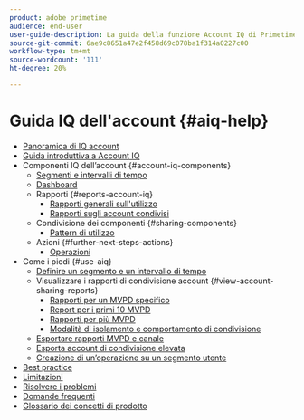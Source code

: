 ```yaml
---
product: adobe primetime
audience: end-user
user-guide-description: La guida della funzione Account IQ di Primetime fornisce informazioni sui componenti Account IQ e illustra i percorsi che gli utenti possono seguire per utilizzare i vari componenti.
source-git-commit: 6ae9c8651a47e2f458d69c078ba1f314a0227c00
workflow-type: tm+mt
source-wordcount: '111'
ht-degree: 20%

---
```


# Guida IQ dell&#39;account {#aiq-help}

+ [Panoramica di IQ account](/help/AccountIQ/home.md)
+ [Guida introduttiva a Account IQ](/help/AccountIQ/get-started.md)
+ Componenti IQ dell’account {#account-iq-components}
   + [Segmenti e intervalli di tempo](/help/AccountIQ/segments-timeframe.md)
   + [Dashboard](/help/AccountIQ/dashboard.md)
   + Rapporti {#reports-account-iq}
      + [Rapporti generali sull&#39;utilizzo](/help/AccountIQ/general-usage-reports.md)
      + [Rapporti sugli account condivisi](/help/AccountIQ/shared-acc-reports.md)
   + Condivisione dei componenti {#sharing-components}
      + [Pattern di utilizzo](/help/AccountIQ/usage-patterns.md)
   + Azioni {#further-next-steps-actions}
      + [Operazioni](/help/AccountIQ/operations.md)
+ Come i piedi {#use-aiq}
   + [Definire un segmento e un intervallo di tempo](/help/AccountIQ/howto-select-segment-timeframe.md)
   + Visualizzare i rapporti di condivisione account {#view-account-sharing-reports}
      + [Rapporti per un MVPD specifico](/help/AccountIQ/reports-for-specific-mvpds.md)
      + [Report per i primi 10 MVPD](/help/AccountIQ/top-10-mvpd-reports.md)
      + [Rapporti per più MVPD](viewrep-multiple-mvpd-channel.md)
      + [Modalità di isolamento e comportamento di condivisione](/help/AccountIQ/isolation-mode.md)
   + [Esportare rapporti MVPD e canale](/help/AccountIQ/export-segment-metrics.md)
   + [Esporta account di condivisione elevata](/help/AccountIQ/export-acc-information.md)
   + [Creazione di un’operazione su un segmento utente](/help/AccountIQ/operation-affecting-user-segment.md)
+ [Best practice](/help/AccountIQ/best-practices.md)
+ [Limitazioni](/help/AccountIQ/limitations.md)
+ [Risolvere i problemi](/help/AccountIQ/troubleshoot.md)
+ [Domande frequenti](/help/AccountIQ/faq.md)
+ [Glossario dei concetti di prodotto](/help/AccountIQ/product-concepts.md)